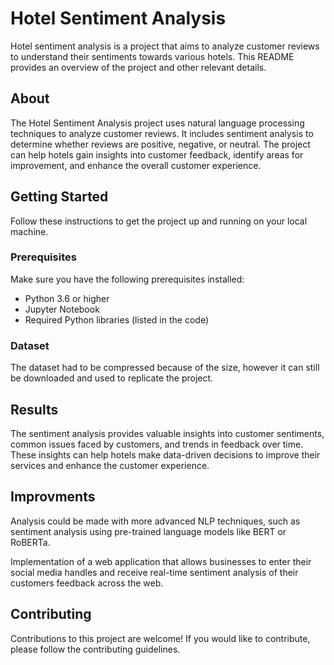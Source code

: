 # Hotel Sentiment Analysis

Hotel sentiment analysis is a project that aims to analyze customer reviews to understand their sentiments towards various hotels. This README provides an overview of the project and other relevant details.

## About

The Hotel Sentiment Analysis project uses natural language processing techniques to analyze customer reviews. It includes sentiment analysis to determine whether reviews are positive, negative, or neutral. The project can help hotels gain insights into customer feedback, identify areas for improvement, and enhance the overall customer experience.

## Getting Started

Follow these instructions to get the project up and running on your local machine.

### Prerequisites

Make sure you have the following prerequisites installed:

- Python 3.6 or higher
- Jupyter Notebook
- Required Python libraries (listed in the code)

### Dataset

The dataset had to be compressed because of the size, however it can still be downloaded and used to replicate the project.


## Results
The sentiment analysis provides valuable insights into customer sentiments, common issues faced by customers, and trends in feedback over time. These insights can help hotels make data-driven decisions to improve their services and enhance the customer experience.

## Improvments 

Analysis could be made with more advanced NLP techniques, such as sentiment analysis using pre-trained language models like BERT or RoBERTa.

Implementation of a web application that allows businesses to enter their social media handles and receive real-time sentiment analysis of their customers feedback across the web.

## Contributing 
Contributions to this project are welcome! If you would like to contribute, please follow the contributing guidelines.
